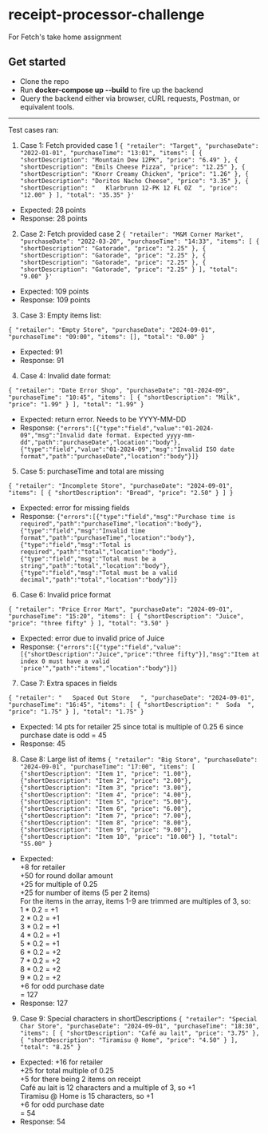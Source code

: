 # receipt-processor-challenge
For Fetch's take home assignment

## Get started
* Clone the repo
* Run **docker-compose up --build** to fire up the backend
* Query the backend either via browser, cURL requests, Postman, or equivalent tools.

---
Test cases ran:

1. Case 1: Fetch provided case 1
`{
      "retailer": "Target",
      "purchaseDate": "2022-01-01",
      "purchaseTime": "13:01",
      "items": [
        {
          "shortDescription": "Mountain Dew 12PK",
          "price": "6.49"
        },
        {
          "shortDescription": "Emils Cheese Pizza",
          "price": "12.25"
        },
        {
          "shortDescription": "Knorr Creamy Chicken",
          "price": "1.26"
        },
        {
          "shortDescription": "Doritos Nacho Cheese",
          "price": "3.35"
        },
        {
          "shortDescription": "   Klarbrunn 12-PK 12 FL OZ  ",
          "price": "12.00"
        }
      ],
      "total": "35.35"
}'`
   
- Expected: 28 points
- Response: 28 points

2. Case 2: Fetch provided case 2
`{
      "retailer": "M&M Corner Market",
      "purchaseDate": "2022-03-20",
      "purchaseTime": "14:33",
      "items": [
        {
          "shortDescription": "Gatorade",
          "price": "2.25"
        },
        {
          "shortDescription": "Gatorade",
          "price": "2.25"
        },
        {
          "shortDescription": "Gatorade",
          "price": "2.25"
        },
        {
          "shortDescription": "Gatorade",
          "price": "2.25"
        }
      ],
      "total": "9.00"
}'`
   
- Expected: 109 points
- Response: 109 points

3. Case 3: Empty items list:

`{
      "retailer": "Empty Store",
      "purchaseDate": "2024-09-01",
      "purchaseTime": "09:00",
      "items": [],
      "total": "0.00"
}`
         
- Expected: 91
- Response: 91

4. Case 4: Invalid date format:

`{
      "retailer": "Date Error Shop",
      "purchaseDate": "01-2024-09",
      "purchaseTime": "10:45",
      "items": [
        {
          "shortDescription": "Milk",
          "price": "1.99"
        }
      ],
      "total": "1.99"
}`
         
- Expected: return error. Needs to be YYYY-MM-DD
- Response: 
`{"errors":[{"type":"field","value":"01-2024-09","msg":"Invalid date format. Expected yyyy-mm-dd","path":"purchaseDate","location":"body"},{"type":"field","value":"01-2024-09","msg":"Invalid ISO date format","path":"purchaseDate","location":"body"}]}`

5. Case 5: purchaseTime and total are missing

`{
      "retailer": "Incomplete Store",
      "purchaseDate": "2024-09-01",
      "items": [
        {
          "shortDescription": "Bread",
          "price": "2.50"
        }
      ]
}`

- Expected: error for missing fields
- Response: `{"errors":[{"type":"field","msg":"Purchase time is required","path":"purchaseTime","location":"body"},{"type":"field","msg":"Invalid time format","path":"purchaseTime","location":"body"},{"type":"field","msg":"Total is required","path":"total","location":"body"},{"type":"field","msg":"Total must be a string","path":"total","location":"body"},{"type":"field","msg":"Total must be a valid decimal","path":"total","location":"body"}]}`

6. Case 6: Invalid price format

`{
      "retailer": "Price Error Mart",
      "purchaseDate": "2024-09-01",
      "purchaseTime": "15:20",
      "items": [
        {
          "shortDescription": "Juice",
          "price": "three fifty"
        }
      ],
      "total": "3.50"
}`
         
- Expected: error due to invalid price of Juice
- Response: `{"errors":[{"type":"field","value":[{"shortDescription":"Juice","price":"three fifty"}],"msg":"Item at index 0 must have a valid 'price'","path":"items","location":"body"}]}`

7. Case 7: Extra spaces in fields

`{
      "retailer": "   Spaced Out Store   ",
      "purchaseDate": "2024-09-01",
      "purchaseTime": "16:45",
      "items": [
        {
          "shortDescription": "  Soda  ",
          "price": "1.75"
        }
      ],
      "total": "1.75"
}`

- Expected: 
14 pts for retailer
25 since total is multiple of 0.25
6 since purchase date is odd
= 45
- Response: 45

8. Case 8: Large list of items
`{
     "retailer": "Big Store",
     "purchaseDate": "2024-09-01",
     "purchaseTime": "17:00",
     "items": [
       {"shortDescription": "Item 1", "price": "1.00"},
       {"shortDescription": "Item 2", "price": "2.00"},
       {"shortDescription": "Item 3", "price": "3.00"},
       {"shortDescription": "Item 4", "price": "4.00"},
       {"shortDescription": "Item 5", "price": "5.00"},
       {"shortDescription": "Item 6", "price": "6.00"},
       {"shortDescription": "Item 7", "price": "7.00"},
       {"shortDescription": "Item 8", "price": "8.00"},
       {"shortDescription": "Item 9", "price": "9.00"},
       {"shortDescription": "Item 10", "price": "10.00"}
     ],
     "total": "55.00"
}`

- Expected:<br />
+8 for retailer<br />
+50 for round dollar amount<br />
+25 for multiple of 0.25<br />
+25 for number of items (5 per 2 items)<br />
For the items in the array, items 1-9 are trimmed are multiples of 3, so:<br />
1 * 0.2 = +1<br />
2 * 0.2 = +1<br />
3 * 0.2 = +1<br />
4 * 0.2 = +1<br />
5 * 0.2 = +1<br />
6 * 0.2 = +2<br />
7 * 0.2 = +2<br />
8 * 0.2 = +2<br />
9 * 0.2 = +2<br />
+6 for odd purchase date<br />
= 127
- Response: 127

9. Case 9: Special characters in shortDescriptions
`{
     "retailer": "Special Char Store",
     "purchaseDate": "2024-09-01",
     "purchaseTime": "18:30",
     "items": [
       {
         "shortDescription": "Café au lait",
         "price": "3.75"
       },
       {
         "shortDescription": "Tiramisu @ Home",
         "price": "4.50"
       }
     ],
     "total": "8.25"
}`
- Expected:
+16 for retailer<br />
+25 for total multiple of 0.25<br />
+5 for there being 2 items on receipt<br />
Café au lait is 12 characters and a multiple of 3, so +1<br />
Tiramisu @ Home is 15 characters, so +1<br />
+6 for odd purchase date<br />
= 54
- Response: 54

